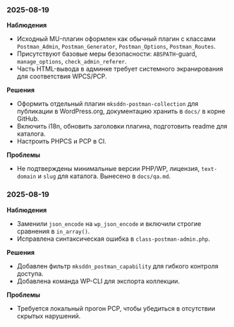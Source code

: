 <!--
@file: docs/Diary.md
@description: Дневник наблюдений, решений и проблем проекта
@dependencies: docs/Project.md, docs/tasktracker.md, docs/qa.md
@created: 2025-08-19
-->

### 2025-08-19
**Наблюдения**
- Исходный MU-плагин оформлен как обычный плагин с классами `Postman_Admin`, `Postman_Generator`, `Postman_Options`, `Postman_Routes`.
- Присутствуют базовые меры безопасности: `ABSPATH`-guard, `manage_options`, `check_admin_referer`.
- Часть HTML-вывода в админке требует системного экранирования для соответствия WPCS/PCP.

**Решения**
- Оформить отдельный плагин `mksddn-postman-collection` для публикации в WordPress.org, документацию хранить в `docs/` в корне GitHub.
- Включить i18n, обновить заголовки плагина, подготовить readme для каталога.
- Настроить PHPCS и PCP в CI.

**Проблемы**
- Не подтверждены минимальные версии PHP/WP, лицензия, `text-domain` и `slug` для каталога. Вынесено в `docs/qa.md`.

### 2025-08-19
**Наблюдения**
- Заменили `json_encode` на `wp_json_encode` и включили строгие сравнения в `in_array()`.
- Исправлена синтаксическая ошибка в `class-postman-admin.php`.

**Решения**
- Добавлен фильтр `mksddn_postman_capability` для гибкого контроля доступа.
- Добавлена команда WP-CLI для экспорта коллекции.

**Проблемы**
- Требуется локальный прогон PCP, чтобы убедиться в отсутствии скрытых нарушений.



